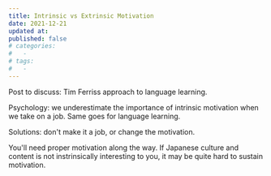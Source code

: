 ```yaml
---
title: Intrinsic vs Extrinsic Motivation
date: 2021-12-21
updated at: 
published: false
# categories:
#   - 
# tags:
#   - 
---
```


Post to discuss: Tim Ferriss approach to language learning. 

Psychology: we underestimate the importance of intrinsic motivation when we take on a job. Same goes for language learning. 

Solutions: don't make it a job, or change the motivation. 

You'll need proper motivation along the way. If Japanese culture and content is not instrinsically interesting to you, it may be quite hard to sustain motivation. 
